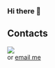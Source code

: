 ### Hi there 👋

## Contacts
<a href="https://discord.com/users/931002130230280192">
  <img src="https://lanyard-profile-readme.vercel.app/api/931002130230280192?borderRadius=25px" />
</a>
<br>
or <a href="mailto:AlexBastola2008@protonmail.com"> email me </a>

